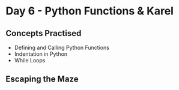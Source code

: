 <h1>Day 6 - Python Functions & Karel</h1>

<h2>Concepts Practised</h2>

<ul>
<li>Defining and Calling Python Functions</li>
<li>Indentation in Python</li>
<li>While Loops</li>
</ul>

<h2>Escaping the Maze</h2>
